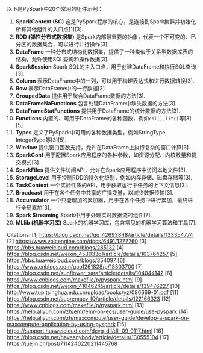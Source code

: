 以下是PySpark中20个常用的组件示例：

1.  **SparkContext (SC)** 这是PySpark程序的核心，是连接到Spark集群并初始化所有其他组件的入口点[1][3].
2.  **RDD (弹性分布式数据集)**  是Spark内部最重要的抽象，代表一个不可变的、已分区的数据集合，可以进行并行操作[3].
3.  **DataFrame** 一种分布式结构化数据集，提供了一种类似于关系型数据库表的结构，允许使用SQL查询和操作数据[3].
4.  **SparkSession** Spark SQL的主入口点，用于创建DataFrame和执行SQL查询[3].
5.  **Column** 表示DataFrame中的一列，可以用于构建表达式和进行数据转换[3].
6.  **Row** 表示DataFrame中的一行数据[3].
7.  **GroupedData**  提供用于聚合DataFrame数据的方法[3].
8.  **DataFrameNaFunctions**  包含处理DataFrame中缺失数据的方法[3].
9.  **DataFrameStatFunctions** 提供用于DataFrame的统计数据的方法[3].
10. **Functions**  内置的、可用于DataFrame的各种函数，例如`col()`, `lit()`等[3][5].
11. **Types**  定义了PySpark中可用的各种数据类型，例如StringType, IntegerType等[3][5].
12. **Window**  提供窗口函数支持，允许在DataFrame上执行复杂的窗口计算[3].
13. **SparkConf** 用于配置Spark应用程序的各种参数，如资源分配、内核数量和提交模式[3].
14. **SparkFiles**  提供文件访问API，允许在Spark应用程序中访问本地文件[3].
15. **StorageLevel**  用于控制RDD的持久化级别，例如内存存储、磁盘存储等[3].
16. **TaskContext**  一个实验性质的API，用于获取运行中任务的上下文信息[3].
17. **Broadcast**  用于在各个任务中共享的广播变量，以减少数据传输[3].
18. **Accumulator**  一个只能增加的累加器，用于在各个任务中进行累加，最终进行全局累加[3].
19. **Spark Streaming** Spark中用于处理实时数据流的组件[7].
20. **MLlib (机器学习库)** Spark的机器学习库，包含常见的机器学习算法和工具[7].

Citations:
[1] https://blog.csdn.net/qq_42693848/article/details/133354774
[2] https://www.volcengine.com/docs/6491/1277760
[3] https://bbs.huaweicloud.com/blogs/285132
[4] https://blog.csdn.net/weixin_45303361/article/details/103764257
[5] https://bbs.huaweicloud.com/blogs/354097
[6] https://www.cnblogs.com/gao1261828/p/18303700
[7] https://blog.csdn.net/sunflower_sara/article/details/104044142
[8] https://www.cnblogs.com/makefile/p/pyspark.html
[9] https://blog.csdn.net/weixin_41046245/article/details/139476227
[10] http://www.tup.tsinghua.edu.cn/upload/books/yz/086669-01.pdf
[11] https://blog.csdn.net/supremacy_IQ/article/details/122166323
[12] https://www.cnblogs.com/makefile/p/pyspark.html
[13] https://help.aliyun.com/zh/emr/emr-on-ecs/user-guide/use-pyspark
[14] https://help.aliyun.com/zh/maxcompute/user-guide/develop-a-spark-on-maxcompute-application-by-using-pyspark
[15] https://support.huaweicloud.com/devg-dli/dli_09_0117.html
[16] https://blog.csdn.net/haveanybody/article/details/130555104
[17] https://juejin.cn/post/7114240220211445768
